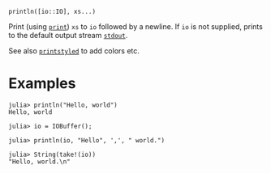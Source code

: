 ```
println([io::IO], xs...)
```

Print (using [`print`](@ref)) `xs` to `io` followed by a newline. If `io` is not supplied, prints to the default output stream [`stdout`](@ref).

See also [`printstyled`](@ref) to add colors etc.

# Examples

```jldoctest
julia> println("Hello, world")
Hello, world

julia> io = IOBuffer();

julia> println(io, "Hello", ',', " world.")

julia> String(take!(io))
"Hello, world.\n"
```
